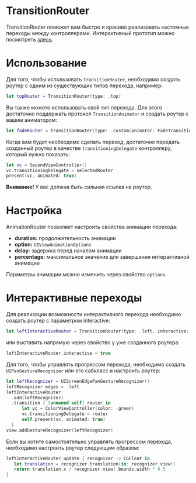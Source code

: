 # TransitionRouter
TransitionRouter поможет вам быстро и красиво реализовать кастомные переходы между контроллерами. Интерактивный прототип можно посмотреть [здесь](https://appetize.io/embed/4w292ufed47tfgeuq9ge9p7ce8?device=iphone5s&scale=75&orientation=portrait&osVersion=9.3).
# Использование
Для того, чтобы использовать `TransitionRouter`, необходимо создать роутер с одним из существующих типов перехода, например:

```swift
let topRouter = TransitionRouter(type: .top)
```

Вы также можете использовать свой тип перехода. Для этого достаточно поддержать протокол `TransitionAnimator` и создать роутер с вашим аниматором:

```swift
let fadeRouter = TransitionRouter(type: .custom(animator: FadeTransitionAnimator()))
```

Когда вам будет необходимо сделать переход, достаточно передать созданный роутер в качестве `transitioningDelegate` контроллеру, который нужно показать:

```swift
let vc = SecondViewController()
vc.transitioningDelegate = selectedRouter
present(vc, animated: true)
 ```
 **Внимание!** У вас должна быть сильная ссылка на роутер.
# Настройка
AnimationRouter позволяет настроить свойства анимации перехода:
* **duration:** продолжительность анимации
* **option:** `UIViewAnimationOptions`
* **delay:** задержка перед началом анимации
* **percentage:** максимальное значение для завершения интерактивной анимации

Параметры анимации можно изменить через свойство `options`. 
# Интерактивные переходы
Для реализации возможности интерактивного перехода необходимо создать роутер с параметром interactive:
```swift
let leftInteractiveRouter = TransitionRouter(type: .left, interactive: true)
 ```
 или выставить напрямую через свойство у уже созданного роутера:
 ```swift
 leftInteractiveRouter.interactive = true
  ```
  
 Для того, чтобы управлять прогрессом перехода, необходимо создать `UIPanGestureRecognizer` или его сабкласс и настроить роутер:
  ```swift
let leftRecognizer = UIScreenEdgePanGestureRecognizer()
leftRecognizer.edges = .left
leftInteractiveRouter
    .add(leftRecognizer)
    .transition { [unowned self] router in
        let vc = ColorViewController(color: .green)
        vc.transitioningDelegate = router
        self.present(vc, animated: true)
    }
view.addGestureRecognizer(leftRecognizer)
  ```
  Если вы хотите самостоятельно управлять прогрессом перехода, необходимо настроить роутер следующим образом:
 ```swift
leftInteractiveRouter.update { recognizer -> CGFloat in
    let translation = recognizer.translation(in: recognizer.view!)
    return translation.x / recognizer.view!.bounds.width * 0.5
}
  ```
